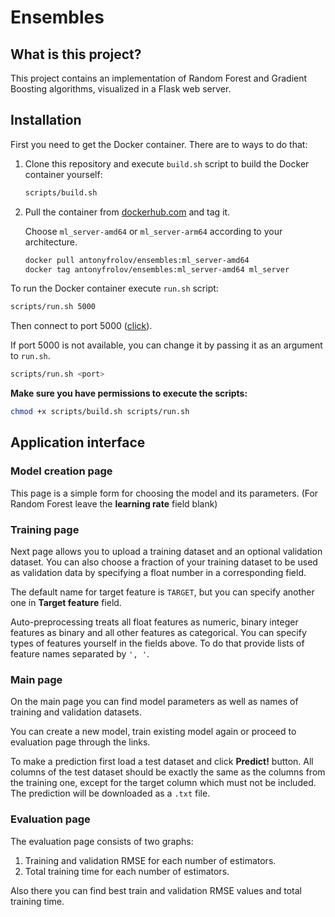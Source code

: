 # Ensembles

## What is this project?
This project contains an implementation of Random Forest and Gradient Boosting algorithms, visualized in a Flask web server.

## Installation
First you need to get the Docker container. There are to ways to do that:
1. Clone this repository and execute `build.sh` script to build the Docker container yourself:
    ```zsh
    scripts/build.sh
    ```
2. Pull the container from [dockerhub.com](https://dockerhub.com) and tag it.
    
    Choose `ml_server-amd64` or `ml_server-arm64` according to your architecture.
    ```zsh
    docker pull antonyfrolov/ensembles:ml_server-amd64
    docker tag antonyfrolov/ensembles:ml_server-amd64 ml_server
    ```
To run the Docker container execute `run.sh` script:
```zsh
scripts/run.sh 5000
```
Then connect to port 5000 ([click](http://127.0.0.1:5000/)).

If port 5000 is not available, you can change it by passing it as an argument to `run.sh`.
```zsh
scripts/run.sh <port>
```

**Make sure you have permissions to execute the scripts:**
```zsh
chmod +x scripts/build.sh scripts/run.sh 
```

## Application interface

### Model creation page

This page is a simple form for choosing the model and its parameters. (For Random Forest leave the **learning rate** field blank)

### Training page

Next page allows you to upload a training dataset and an optional validation dataset. You can also choose a fraction of your training dataset to be used as validation data by specifying a float number in a corresponding field.

The default name for target feature is `TARGET`, but you can specify another one in **Target feature** field.

Auto-preprocessing treats all float features as numeric, binary integer features as binary and all other features as categorical.
You can specify types of features yourself in the fields above. To do that provide lists of feature names separated by `', '`.

### Main page

On the main page you can find model parameters as well as names of training and validation datasets.

You can create a new model, train existing model again or proceed to evaluation page through the links.

To make a prediction first load a test dataset and click **Predict!** button. All columns of the test dataset should be exactly the same as the columns from the training one, except for the target column which must not be included. The prediction will be downloaded as a `.txt` file.

### Evaluation page

The evaluation page consists of two graphs:
1. Training and validation RMSE for each number of estimators.
2. Total training time for each number of estimators.

Also there you can find best train and validation RMSE values and total training time.
